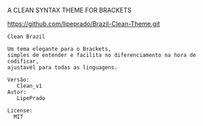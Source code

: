    
   A CLEAN SYNTAX THEME FOR BRACKETS

   https://github.com/lipeprado/Brazil-Clean-Theme.git
   
    Clean Brazil
    
    Um tema elegante para o Brackets, 
    simples de entender e facilita no diferenciamento na hora de codificar,
    ajustavél para todas as linguagens.
    
    Versão:
       Clean_v1
    Autor:
       LipePrado
      
    License: 
      MIT
